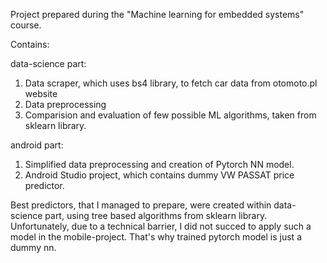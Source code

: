 Project prepared during the "Machine learning for embedded systems" course.

Contains:

data-science part:
  1. Data scraper, which uses bs4 library, to fetch car data from otomoto.pl website
  2. Data preprocessing
  3. Comparision and evaluation of few possible ML algorithms, taken from sklearn library.

android part:
  1. Simplified data preprocessing and creation of Pytorch NN model.
  2. Android Studio project, which contains dummy VW PASSAT price predictor.
  
Best predictors, that I managed to prepare, were created within data-science part, using tree based algorithms from sklearn library.
Unfortunately, due to a technical barrier, I did not succed to apply such a model in the mobile-project. That's why trained pytorch model is just a dummy nn.
